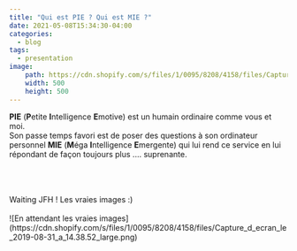 ```yaml
---
title: "Qui est PIE ? Qui est MIE ?"
date: 2021-05-08T15:34:30-04:00
categories:
  - blog
tags:
  - presentation
image:
    path: https://cdn.shopify.com/s/files/1/0095/8208/4158/files/Capture_d_ecran_le_2019-08-31_a_14.38.52_large.png
    width: 500
    height: 500
---
```


**PIE** (**P**etite **I**ntelligence **E**motive) est un humain ordinaire comme vous et moi. <br>
Son passe temps favori est de poser des questions à son ordinateur personnel **MIE** (**M**éga **I**ntelligence **E**mergente) qui lui rend ce service en lui répondant de façon toujours plus .... suprenante.

<br>
<br>
<br>
Waiting JFH ! Les vraies images :)
<br>
<br>
![En attendant les vraies images](https://cdn.shopify.com/s/files/1/0095/8208/4158/files/Capture_d_ecran_le_2019-08-31_a_14.38.52_large.png)


